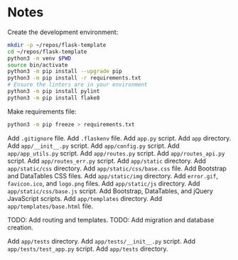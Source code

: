 # Notes

Create the development environment:

```bash
mkdir -p ~/repos/flask-template
cd ~/repos/flask-template
python3 -m venv $PWD
source bin/activate
python3 -m pip install --upgrade pip
python3 -m pip install -r requirements.txt
# Ensure the linters are in your environment
python3 -m pip install pylint
python3 -m pip install flake8
```

Make requirements file:

```bash
python3 -m pip freeze > requirements.txt
```

Add `.gitignore` file.
Add `.flaskenv` file.
Add `app.py` script.
Add `app` directory.
Add `app/__init__.py` script.
Add `app/config.py` script.
Add `app/app_utils.py` script.
Add `app/routes.py` script.
Add `app/routes_api.py` script.
Add `app/routes_err.py` script.
Add `app/static` directory.
Add `app/static/css` directory.
Add `app/static/css/base.css` file.
Add Bootstrap and DataTables CSS files.
Add `app/static/img` directory.
Add `error.gif`, `favicon.ico`, and `logo.png` files.
Add `app/static/js` directory.
Add `app/static/css/base.js` script.
Add Bootstrap, DataTables, and jQuery JavaScript scripts.
Add `app/templates` directory.
Add `app/templates/base.html` file.

TODO: Add routing and templates.
TODO: Add migration and database creation.

Add `app/tests` directory.
Add `app/tests/__init__.py` script.
Add `app/tests/test_app.py` script.
Add `app/tests` directory.
